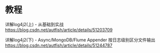# 教程
详解log4j2(上) - 从基础到实战 https://blog.csdn.net/autfish/article/details/51203709

详解log4j2(下) - Async/MongoDB/Flume Appender 按日志级别区分文件输出 https://blog.csdn.net/autfish/article/details/51244787
